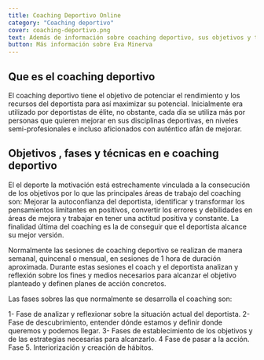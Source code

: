 ```yaml
---
title: Coaching Deportivo Online
category: "Coaching deportivo"
cover: coaching-deportivo.png
text: Además de información sobre coaching deportivo, sus objetivos y técnicas, en esta pagina podras encontrar mas contenido sobre nuestros psicólogos online especializados coaching deportivo.
button: Más información sobre Eva Minerva
---
```

## Que es el coaching deportivo

El coaching deportivo tiene el objetivo de potenciar el rendimiento y los recursos del deportista para así maximizar su potencial. Inicialmente era utilizado por deportistas de élite, no obstante, cada día se utiliza más por personas que quieren mejorar en sus disciplinas deportivas, en niveles semi-profesionales e incluso aficionados con auténtico afán de mejorar.

## Objetivos , fases y técnicas en e coaching deportivo

El el deporte la motivación está estrechamente vinculada a la consecución de los objetivos por lo que las principales áreas de trabajo del coaching son:  Mejorar la autoconfianza del deportista, identificar y transformar los pensamientos limitantes en positivos, convertir los errores y debilidades en áreas de mejora y trabajar en tener una actitud positiva y constante. La finalidad última del coaching es la de conseguir que el deportista alcance su mejor versión.

Normalmente las sesiones de coaching deportivo se realizan de manera semanal, quincenal o mensual, en sesiones de 1 hora de duración aproximada. Durante estas sesiones el coach y el deportista analizan  y reflexión sobre los fines y medios necesarios para alcanzar el objetivo planteado y definen planes de acción concretos.

Las fases  sobres las que normalmente se desarrolla el coaching son:

1-  Fase de analizar y reflexionar sobre la situación actual del deportista. 
2- Fase de descubrimiento, entender dónde estamos  y definir donde queremos y podemos llegar. 
3- Fases de establecimiento de los objetivos y de las estrategias necesarias para alcanzarlo. 
4 Fase de pasar a la acción.
Fase 5. Interiorización y creación de hábitos. 